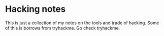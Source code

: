 # Hacking notes
 This is just a collection of my notes on the tools and trade of hacking. Some of this is borrows from tryhackme. Go check tryhackme.
